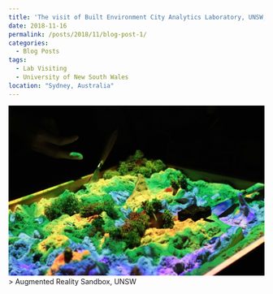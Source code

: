 ```yaml
---
title: 'The visit of Built Environment City Analytics Laboratory, UNSW, Australia'
date: 2018-11-16
permalink: /posts/2018/11/blog-post-1/
categories:
  - Blog Posts
tags:
  - Lab Visiting
  - University of New South Wales
location: "Sydney, Australia"
---
```

<img src='/images/IMG_9949.jpg'>
> Augmented Reality Sandbox, UNSW





